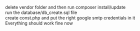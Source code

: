 delete vendor folder and then run composer install/update<br/>
run the database/db_create.sql file <br/>
create const.php and put the right google smtp credentials in it <br/> 
Everything should work fine now
